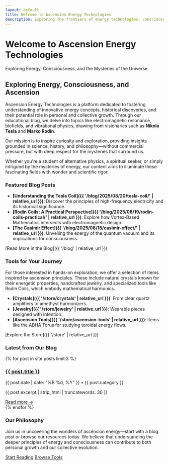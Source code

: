 ```yaml
---
layout: default
title: Welcome to Ascension Energy Technologies
description: Exploring the frontiers of energy technologies, consciousness, and quantum phenomena through education and practical tools.
---
```


<div class="hero-section">
  <h1>Welcome to Ascension Energy Technologies</h1>
  <p class="hero-tagline">Exploring Energy, Consciousness, and the Mysteries of the Universe</p>
</div>

## Exploring Energy, Consciousness, and Ascension

Ascension Energy Technologies is a platform dedicated to fostering understanding of innovative energy concepts, historical discoveries, and their potential role in personal and collective growth. Through our educational blog, we delve into topics like electromagnetic resonance, biofields, and vibrational physics, drawing from visionaries such as **Nikola Tesla** and **Marko Rodin**. 

Our mission is to inspire curiosity and exploration, providing insights grounded in science, history, and philosophy—without commercial pressure, but with deep respect for the mysteries that surround us.

Whether you're a student of alternative physics, a spiritual seeker, or simply intrigued by the mysteries of energy, our content aims to illuminate these fascinating fields with wonder and scientific rigor.

### Featured Blog Posts

- **[Understanding the Tesla Coil]({{ '/blog/2025/08/20/tesla-coil/' | relative_url }})**: Discover the principles of high-frequency electricity and its historical significance.
- **[Rodin Coils: A Practical Perspective]({{ '/blog/2025/08/19/rodin-coils-practical/' | relative_url }})**: Explore how Vortex-Based Mathematics intersects with electromagnetic design.
- **[The Casimir Effect]({{ '/blog/2025/08/18/casimir-effect/' | relative_url }})**: Unveiling the energy of the quantum vacuum and its implications for consciousness.

[Read More in the Blog]({{ '/blog' | relative_url }})

### Tools for Your Journey

For those interested in hands-on exploration, we offer a selection of items inspired by ascension principles. These include natural crystals known for their energetic properties, handcrafted jewelry, and specialized tools like Rodin Coils, which embody mathematical harmonics.

- **[Crystals]({{ '/store/crystals' | relative_url }})**: From clear quartz amplifiers to amethyst harmonizers.
- **[Jewelry]({{ '/store/jewelry' | relative_url }})**: Wearable pieces designed with intention.
- **[Ascension Tools]({{ '/store/ascension-tools' | relative_url }})**: Items like the ABHA Torus for studying toroidal energy flows.

[Explore the Store]({{ '/store' | relative_url }})

### Latest from Our Blog

<div class="recent-posts">
  {% for post in site.posts limit:3 %}
    <article class="post-preview">
      <h3><a href="{{ post.url | relative_url }}">{{ post.title }}</a></h3>
      <p class="post-meta">{{ post.date | date: "%B %d, %Y" }} • {{ post.category }}</p>
      <p>{{ post.excerpt | strip_html | truncatewords: 30 }}</p>
      <a href="{{ post.url | relative_url }}" class="read-more">Read more →</a>
    </article>
  {% endfor %}
</div>

### Our Philosophy

Join us in uncovering the wonders of ascension energy—start with a blog post or browse our resources today. We believe that understanding the deeper principles of energy and consciousness can contribute to both personal growth and our collective evolution.

<div class="cta-section">
  <a href="{{ '/blog' | relative_url }}" class="btn btn-primary">Start Reading</a>
  <a href="{{ '/store' | relative_url }}" class="btn btn-secondary">Browse Tools</a>
</div>
